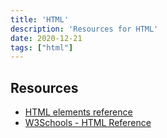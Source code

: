 ```yaml
---
title: 'HTML'
description: 'Resources for HTML'
date: 2020-12-21
tags: ["html"]
---
```


## Resources

- [HTML elements reference](https://developer.mozilla.org/en-US/docs/Web/HTML/Element)
- [W3Schools - HTML Reference](https://www.w3schools.com/TAGS/)
